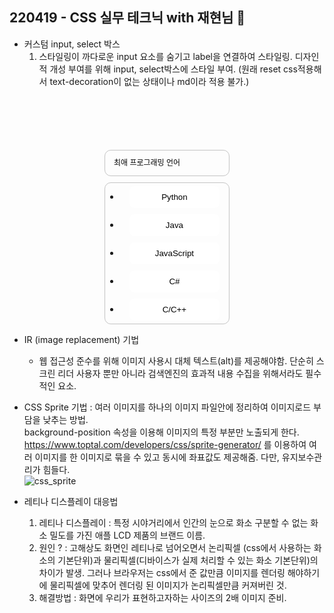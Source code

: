 ## 220419 - CSS 실무 테크닉 with 재현님 🌼

- 커스텀 input, select 박스
    1. 스타일링이 까다로운 input 요소를 숨기고 label을 연결하여 스타일링. 디자인적 개성 부여를 위해 input, select박스에 스타일 부여. (원래 reset css적용해서 text-decoration이 없는 상태이나 md이라 적용 불가.)

<style>

        .txt-ellipsis {
            white-space: nowrap;
            overflow: hidden;
            text-overflow: ellipsis;
        }

        .cont-select {
            width: 200px;
            margin: 100px auto 0;
        }

        .btn-select {
            width: 100%;
            padding: 13px 20px 13px 14px;
            font-size: 12px;
            line-height: 14px;
            text-align: left;
            border: 1px solid #C4C4C4;
            box-sizing: border-box;
            border-radius: 10px;
            cursor: pointer;
            background: url(icon-Triangle-down.png) no-repeat;
            background-position: right 14px center;
        }

        .btn-select:focus {
            border: 1px solid #9B51E0;
            outline: 3px solid #F8E4FF;
        }

        .btn-select.on {
            background-image: url(images/icon-Triangle-up.png);
        }

        .btn-select.on+.list-member {
            display: block;
        }

        .list-member {
            display: none;
            margin-top: 10px;
            border: 1px solid #c4c4c4;
            box-shadow: 4px 4px 14px rgba(0, 0, 0 0.20);
            border-radius: 10px ;
            text-decoration :
        }

        .list-member li {
            padding: 5px 15px;
        }

        .list-member li button {
            display: block;
            width: 100%;
            padding: 10px 0;
            border: none;
            border-radius: 8px;
            cursor: pointer;
            background-color: #fff;
        }

        .list-member li button:focus,
        .list-member li button:hover {
            background-color: #F8E4FF;
        }
    </style>

<body>
    <article class="cont-select">
        <!-- <h2 class="txt-hide">최애 프로그래밍언어를 선택해 주세요</h2> -->
        <button type="button" class="btn-select txt-ellipsis on">최애 프로그래밍 언어</button>
        <ul class="list-member">
            <li><button type="button" class="txt-ellipsis">Python</button></li>
            <li><button type="button" class="txt-ellipsis">Java</button></li>
            <li><button type="button" class="txt-ellipsis">JavaScript</button></li>
            <li><button type="button" class="txt-ellipsis">C#</button></li>
            <li><button type="button" class="txt-ellipsis">C/C++</button></li>
        </ul>
    </article>
</body>

- IR (image replacement) 기법
    - 웹 접근성 준수를 위해 이미지 사용시 대체 텍스트(alt)를 제공해야함. 단순히 스크린 리더 사용자 뿐만 아니라 검색엔진의 효과적 내용 수집을 위해서라도 필수적인 요소.
    

- CSS Sprite 기법 : 여러 이미지를 하나의 이미지 파일안에 정리하여 이미지로드 부담을 낮추는 방법.     
background-position 속성을 이용해 이미지의 특정 부분만 노출되게 한다.  https://www.toptal.com/developers/css/sprite-generator/ 를 이용하여 여러 이미지를 한 이미지로 묶을 수 있고 동시에 좌표값도 제공해줌.
다만, 유지보수관리가 힘들다.   
![css_sprite](css_sprites.png)
   

- 레티나 디스플레이 대응법
    1. 레티나 디스플레이 : 특정 시야거리에서 인간의 눈으로 화소 구분할 수 없는 화소 밀도를 가진 애플 LCD 제품의 브랜드 이름.
    2. 원인 ? : 고해상도 화면인 레티나로 넘어오면서 논리픽셀 (css에서 사용하는 화소의 기본단위)과 물리픽셀(디바이스가 실제 처리할 수 있는 화소 기본단위)의 차이가 발생. 그러나 브라우저는 css에서 준 값만큼 이미지를 렌더링 해야하기에 물리픽셀에 맞추어 렌더링 된 이미지가 논리픽셀만큼 커져버린 것.
    3. 해결방법 : 화면에 우리가 표현하고자하는 사이즈의 2배 이미지 준비.